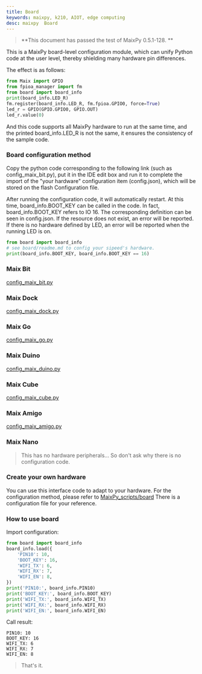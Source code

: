 ```yaml
---
title: Board
keywords: maixpy, k210, AIOT, edge computing
desc: maixpy  Board
---
```



> **This document has passed the test of MaixPy 0.5.1-128. **

This is a MaixPy board-level configuration module, which can unify Python code at the user level, thereby shielding many hardware pin differences.

The effect is as follows:

```python
from Maix import GPIO
from fpioa_manager import fm
from board import board_info
print(board_info.LED_R)
fm.register(board_info.LED_R, fm.fpioa.GPIO0, force=True)
led_r = GPIO(GPIO.GPIO0, GPIO.OUT)
led_r.value(0)
```

And this code supports all MaixPy hardware to run at the same time, and the printed board_info.LED_R is not the same, it ensures the consistency of the sample code.

### Board configuration method

Copy the python code corresponding to the following link (such as config_maix_bit.py), put it in the IDE edit box and run it to complete the import of the "your hardware" configuration item (config.json), which will be stored on the flash Configuration file.

After running the configuration code, it will automatically restart. At this time, board_info.BOOT_KEY can be called in the code. In fact, board_info.BOOT_KEY refers to IO 16. The corresponding definition can be seen in config.json. If the resource does not exist, an error will be reported. If there is no hardware defined by LED, an error will be reported when the running LED is on.

```python
from board import board_info
# see board/readme.md to config your sipeed's hardware.
print(board_info.BOOT_KEY, board_info.BOOT_KEY == 16)
```

### Maix Bit

[config_maix_bit.py](https://github.com/sipeed/MaixPy_scripts/tree/master/board/config_maix_bit.py)

### Maix Dock

[config_maix_dock.py](https://github.com/sipeed/MaixPy_scripts/tree/master/board/config_maix_dock.py)

### Maix Go

[config_maix_go.py](https://github.com/sipeed/MaixPy_scripts/tree/master/board/config_maix_go.py)

### Maix Duino

[config_maix_duino.py](https://github.com/sipeed/MaixPy_scripts/tree/master/board/config_maix_duino.py)

### Maix Cube

[config_maix_cube.py](https://github.com/sipeed/MaixPy_scripts/tree/master/board/config_maix_cube.py)

### Maix Amigo

[config_maix_amigo.py](https://github.com/sipeed/MaixPy_scripts/tree/master/board/config_maix_amigo.py)

### Maix Nano

> This has no hardware peripherals... So don't ask why there is no configuration code.

### Create your own hardware

You can use this interface code to adapt to your hardware. For the configuration method, please refer to [MaixPy_scripts/board](https://github.com/sipeed/MaixPy_scripts/tree/master/board) There is a configuration file for your reference.

### How to use board

Import configuration:

```python
from board import board_info
board_info.load({
    'PIN10': 10,
    'BOOT_KEY': 16,
    'WIFI_TX': 6,
    'WIFI_RX': 7,
    'WIFI_EN': 8,
})
print('PIN10:', board_info.PIN10)
print('BOOT_KEY:', board_info.BOOT_KEY)
print('WIFI_TX:', board_info.WIFI_TX)
print('WIFI_RX:', board_info.WIFI_RX)
print('WIFI_EN:', board_info.WIFI_EN)
```

Call result:

```shell
PIN10: 10
BOOT_KEY: 16
WIFI_TX: 6
WIFI_RX: 7
WIFI_EN: 8
```

> That's it.
